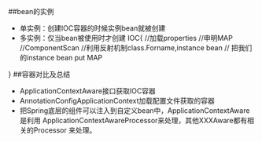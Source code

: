 ##bean的实例
+   单实例：创建IOC容器的时候实例bean就被创建
+   多实例：仅当bean被使用时才创建
IOC{
//加载properties
//申明MAP
//ComponentScan 
//利用反射机制class.Forname,instance bean
// 把我们的instance bean  put MAP

}
##容器对比及总结
+   ApplicationContextAware接口获取IOC容器
+   AnnotationConfigApplicationContext加载配置文件获取的容器
+   把Spring底层的组件可以注入到自定义bean中，ApplicationContextAware是利用
    ApplicationContextAwareProcessor来处理，其他XXXAware都有相关的Processor
    来处理。
##